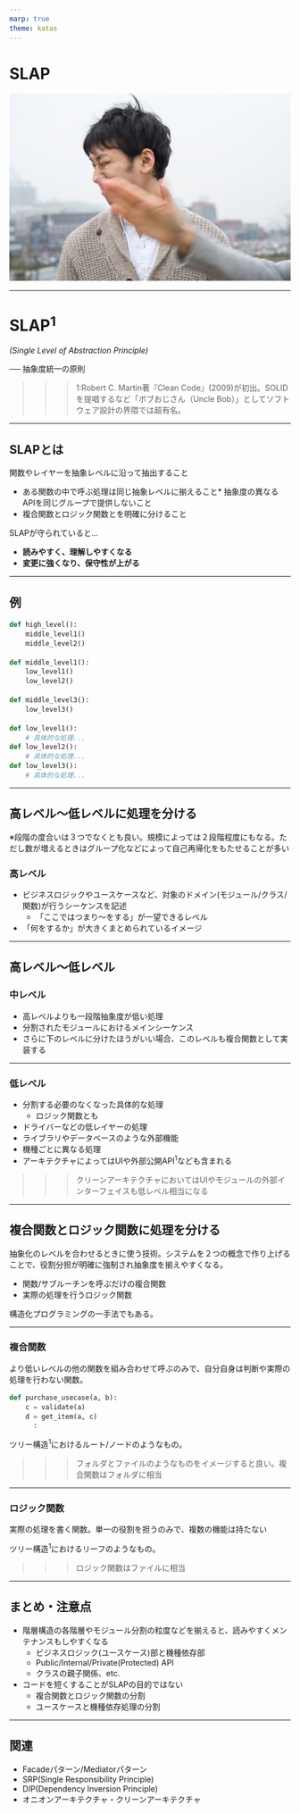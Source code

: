 ```yaml
---
marp: true
theme: katas
---
```

<!-- 
size: 16:9
paginate: true
-->
<!-- header: 勉強会#-->
<script type="module">
  import mermaid from 'https://cdn.jsdelivr.net/npm/mermaid@10/dist/mermaid.esm.min.mjs';
  mermaid.initialize({ startOnLoad: true });
</script>

# SLAP

![bg](assets/slap.jpg)

---

# SLAP$^1$

_(Single Level of Abstraction Principle)_

── 抽象度統一の原則

>>> 1:Robert C. Martin著『Clean Code』(2009)が初出。SOLIDを提唱するなど「ボブおじさん（Uncle Bob）」としてソフトウェア設計の界隈では超有名。

---

## SLAPとは

関数やレイヤーを抽象レベルに沿って抽出すること

* ある関数の中で呼ぶ処理は同じ抽象レベルに揃えること* 抽象度の異なるAPIを同じグループで提供しないこと
* 複合関数とロジック関数とを明確に分けること

SLAPが守られていると…

* **読みやすく、理解しやすくなる**
* **変更に強くなり、保守性が上がる**

---

## 例
```py
def high_level():
    middle_level1()
    middle_level2()

def middle_level1():
    low_level1()
    low_level2()

def middle_level3():
    low_level3()

def low_level1():
    # 具体的な処理...
def low_level2():
    # 具体的な処理...
def low_level3():
    # 具体的な処理...
```

---

## 高レベル〜低レベルに処理を分ける

※段階の度合いは３つでなくとも良い。規模によっては２段階程度にもなる。ただし数が増えるときはグループ化などによって自己再帰化をもたせることが多い

### 高レベル
* ビジネスロジックやユースケースなど、対象のドメイン(モジュール/クラス/関数)が行うシーケンスを記述
    * 「ここではつまり〜をする」が一望できるレベル
* 「何をするか」が大きくまとめられているイメージ

---

## 高レベル〜低レベル

### 中レベル

* 高レベルよりも一段階抽象度が低い処理
* 分割されたモジュールにおけるメインシーケンス
* さらに下のレベルに分けたほうがいい場合、このレベルも複合関数として実装する

---

### 低レベル
* 分割する必要のなくなった具体的な処理
    * ロジック関数とも
* ドライバーなどの低レイヤーの処理
* ライブラリやデータベースのような外部機能
* 機種ごとに異なる処理
* アーキテクチャによってはUIや外部公開API$^1$なども含まれる

>>> クリーンアーキテクチャにおいてはUIやモジュールの外部インターフェイスも低レベル相当になる

---

## 複合関数とロジック関数に処理を分ける

抽象化のレベルを合わせるときに使う技術。システムを２つの概念で作り上げることで、役割分担が明確に強制され抽象度を揃えやすくなる。

* 関数/サブルーチンを呼ぶだけの複合関数
* 実際の処理を行うロジック関数

構造化プログラミングの一手法でもある。

--- 
### 複合関数

より低いレベルの他の関数を組み合わせて呼ぶのみで、自分自身は判断や実際の処理を行わない関数。

```py
def purchase_usecase(a, b):
    c = validate(a)
    d = get_item(a, c)
      :
```

ツリー構造$^1$におけるルート/ノードのようなもの。

>>> フォルダとファイルのようなものをイメージすると良い。複合関数はフォルダに相当

---
### ロジック関数

実際の処理を書く関数。単一の役割を担うのみで、複数の機能は持たない

ツリー構造$^1$におけるリーフのようなもの。

>>> ロジック関数はファイルに相当

---

## まとめ・注意点

* 階層構造の各階層やモジュール分割の粒度などを揃えると、読みやすくメンテナンスもしやすくなる
    * ビジネスロジック(ユースケース)部と機種依存部
    * Public/Internal/Private(Protected) API
    * クラスの親子関係、etc.
* コードを短くすることがSLAPの目的ではない
    * 複合関数とロジック関数の分割
    * ユースケースと機種依存処理の分割

---

## 関連

* Facadeパターン/Mediatorパターン
* SRP(Single Responsibility Principle)
* DIP(Dependency Inversion Principle)
* オニオンアーキテクチャ・クリーンアーキテクチャ
